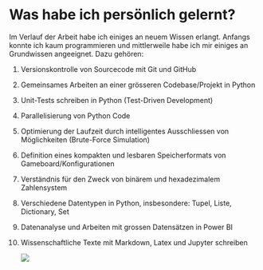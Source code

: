 # Was habe ich persönlich gelernt?

Im Verlauf der Arbeit habe ich einiges an neuem Wissen erlangt. Anfangs konnte ich kaum programmieren und mittlerweile habe ich mir einiges an Grundwissen angeeignet. Dazu gehören:

1. Versionskontrolle von Sourcecode mit Git und GitHub
2. Gemeinsames Arbeiten an einer grösseren Codebase/Projekt in Python
3. Unit-Tests schreiben in Python (Test-Driven Development)
4. Parallelisierung von Python Code
5. Optimierung der Laufzeit durch intelligentes Ausschliessen von Möglichkeiten (Brute-Force Simulation)
6. Definition eines kompakten und lesbaren Speicherformats von Gameboard/Konfigurationen
7. Verständnis für den Zweck von binärem und hexadezimalem Zahlensystem
8. Verschiedene Datentypen in Python, insbesondere: Tupel, Liste, Dictionary, Set
9. Datenanalyse und Arbeiten mit grossen Datensätzen in Power BI
10. Wissenschaftliche Texte mit Markdown, Latex und Jupyter schreiben 
    

    ![](title_page.jng)  